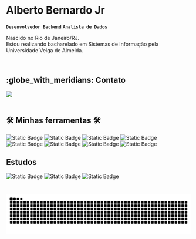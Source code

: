 #  Alberto Bernardo Jr

**`Desenvolvedor Backend`** **`Analista de Dados`**

Nascido no Rio de Janeiro/RJ.
<br>
Estou realizando bacharelado em Sistemas de Informação pela Universidade Veiga de Almeida. 

<br>

<h2> :globe_with_meridians: Contato </h2>
<div> 
  <a href="https://www.linkedin.com/in/albertobernjr/" target="_blank"><img src="https://img.shields.io/badge/linkedin-C0C0C0?style=for-the-badge&logo=linkedin&logoColor=white" target="_blank"></a>  
</div>

<br>

<h2> 🛠️ Minhas ferramentas 🛠️ </h2>


![Static Badge](https://img.shields.io/badge/java-778899?style=for-the-badge)
![Static Badge](https://img.shields.io/badge/mysql-C0C0C0?style=for-the-badge)
![Static Badge](https://img.shields.io/badge/python-778899?style=for-the-badge)
![Static Badge](https://img.shields.io/badge/aws-C0C0C0?style=for-the-badge)
![Static Badge](https://img.shields.io/badge/github-778899?style=for-the-badge)
![Static Badge](https://img.shields.io/badge/git-C0C0C0?style=for-the-badge)
![Static Badge](https://img.shields.io/badge/c-778899?style=for-the-badge)
![Static Badge](https://img.shields.io/badge/vs_code-C0C0C0?style=for-the-badge)

<h2> Estudos </h2>

![Static Badge](https://img.shields.io/badge/UVA-Sistemas_de_informa%C3%A7%C3%A3o-778899?style=for-the-badge)
![Static Badge](https://img.shields.io/badge/Funda%C3%A7%C3%A3o_bradesco-power_bi-C0C0C0?style=for-the-badge)
![Static Badge](https://img.shields.io/badge/Escola_da_nuvem-aws_cloud_practitioner-778899?style=for-the-badge)




#

<picture align="center">
  <source media="(prefers-color-scheme: dark)" srcset="https://raw.githubusercontent.com/AlbertoBernJr/AlbertoBernJr/output/github-contribution-grid-snake-dark.svg">
  <source media="(prefers-color-scheme: light)" srcset="https://raw.githubusercontent.com/AlbertoBernJr/AlbertoBernJr/output/github-contribution-grid-snake-dark.svg">
  <img align="center" alt="github contribution grid snake animation" src="https://raw.githubusercontent.com/AlbertoBernJr/AlbertoBernJr/output/github-contribution-grid-snake.svg">
</picture>
